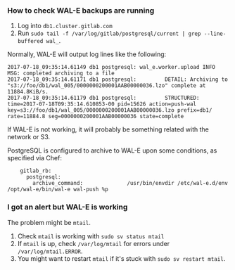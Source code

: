 ### How to check WAL-E backups are running

1. Log into `db1.cluster.gitlab.com`
1. Run `sudo tail -f /var/log/gitlab/postgresql/current | grep --line-buffered wal_`.

Normally, WAL-E will output log lines like the following:
```
2017-07-18_09:35:14.61149 db1 postgresql: wal_e.worker.upload INFO     MSG: completed archiving to a file
2017-07-18_09:35:14.61171 db1 postgresql:         DETAIL: Archiving to "s3://foo/db1/wal_005/0000000200001AAB00000036.lzo" complete at 11884.8KiB/s.
2017-07-18_09:35:14.61179 db1 postgresql:         STRUCTURED: time=2017-07-18T09:35:14.610853-00 pid=15626 action=push-wal key=s3://foo/db1/wal_005/0000000200001AAB00000036.lzo prefix=db1/ rate=11884.8 seg=0000000200001AAB00000036 state=complete
```

If WAL-E is not working, it will probably be something related with the network or S3.

PostgreSQL is configured to archive to WAL-E upon some conditions, as specified via Chef:
```
    gitlab_rb:
      postgresql:
        archive_command:              /usr/bin/envdir /etc/wal-e.d/env /opt/wal-e/bin/wal-e wal-push %p
```

### I got an alert but WAL-E is working
The problem might be `mtail`.

1. Check `mtail` is working with `sudo sv status mtail`
1. If `mtail` is up, check `/var/log/mtail` for errors under `/var/log/mtail.ERROR`.
1. You might want to restart `mtail` if it's stuck with `sudo sv restart mtail`.
